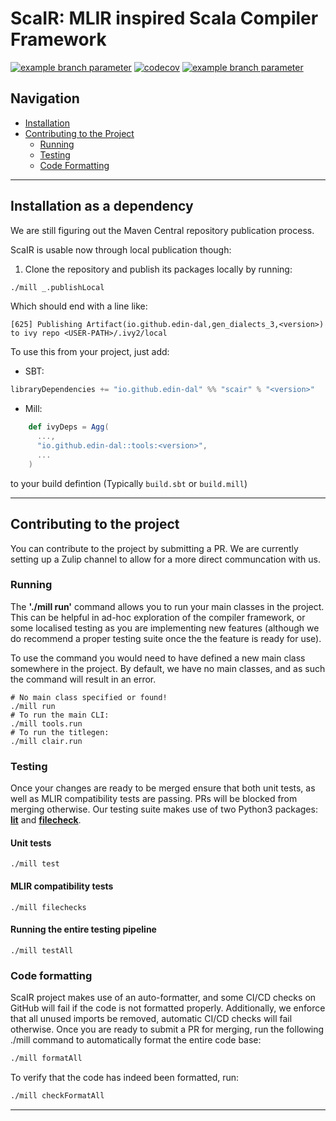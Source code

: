 ScaIR: MLIR inspired Scala Compiler Framework 
===
[![example branch parameter](https://github.com/edin-dal/scair/actions/workflows/tests.yml/badge.svg)](https://github.com/edin-dal/scair/actions/workflows/tests.yml/badge.svg?branch=main)
[![codecov](https://codecov.io/github/edin-dal/scair/graph/badge.svg?token=H3TBWG1YNT)](https://codecov.io/github/edin-dal/scair)
[![example branch parameter](https://img.shields.io/badge/license-Apache_2.0-blue)](https://github.com/edin-dal/scair/blob/main/LICENSE)

## Navigation
- [Installation](#installation)
- [Contributing to the Project](#contributing-to-the-project)
    - [Running](#running)
    - [Testing](#testing)  
    - [Code Formatting](#code-formatting) 

---

## Installation as a dependency

We are still figuring out the Maven Central repository publication process.

ScaIR is usable now through local publication though:

1. Clone the repository and publish its packages locally by running:

```bash
./mill _.publishLocal
```

Which should end with a line like:

```
[625] Publishing Artifact(io.github.edin-dal,gen_dialects_3,<version>) to ivy repo <USER-PATH>/.ivy2/local
```

To use this from your project, just add:

- SBT:
```scala
libraryDependencies += "io.github.edin-dal" %% "scair" % "<version>"
```
- Mill:
```scala
    def ivyDeps = Agg(
      ...,
      "io.github.edin-dal::tools:<version>",
      ...
    )
```

to your build defintion (Typically `build.sbt` or `build.mill`)

---

## Contributing to the project

You can contribute to the project by submitting a PR. We are currently setting up a Zulip channel to allow for a more direct communcation with us.

### Running

The **'./mill run'** command allows you to run your main classes in the project. This can be helpful in ad-hoc exploration of the compiler framework, or some localised testing as you are implementing new features (although we do recommend a proper testing suite once the the feature is ready for use).

To use the command you would need to have defined a new main class somewhere in the project. By default, we have no main classes, and as such the command will result in an error.

```
# No main class specified or found!
./mill run
# To run the main CLI:
./mill tools.run
# To run the titlegen:
./mill clair.run
```

### Testing

Once your changes are ready to be merged ensure that both unit tests, as well as MLIR compatibility tests are passing. PRs will be blocked from merging otherwise. Our testing suite makes use of two Python3 packages: [**lit**](https://pypi.org/project/lit/) and [**filecheck**](https://pypi.org/project/filecheck/).

#### **Unit tests**
```
./mill test
```

#### **MLIR compatibility tests**
```
./mill filechecks
```

#### **Running the entire testing pipeline**
```
./mill testAll
```

### Code formatting
ScaIR project makes use of an auto-formatter, and some CI/CD checks on GitHub will fail if the code is not formatted properly. Additionally, we enforce that all unused imports be removed, automatic CI/CD checks will fail otherwise. Once you are ready to submit a PR for merging, run the following ./mill command to automatically format the entire code base:

```bash
./mill formatAll
```

To verify that the code has indeed been formatted, run:

```bash
./mill checkFormatAll
```
---